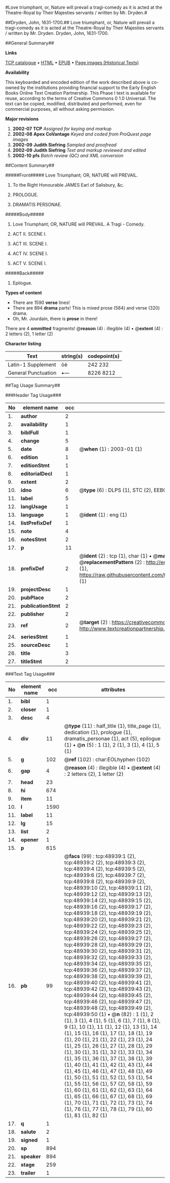 #Love triumphant, or, Nature will prevail a tragi-comedy as it is acted at the Theatre-Royal by Their Majesties servants / written by Mr. Dryden.#

##Dryden, John, 1631-1700.##
Love triumphant, or, Nature will prevail a tragi-comedy as it is acted at the Theatre-Royal by Their Majesties servants / written by Mr. Dryden.
Dryden, John, 1631-1700.

##General Summary##

**Links**

[TCP catalogue](http://www.ota.ox.ac.uk/tcp/)  • 
[HTML](http://tei.it.ox.ac.uk/tcp/Texts-HTML/free/A36/A36641.html)  • 
[EPUB](http://tei.it.ox.ac.uk/tcp/Texts-EPUB/free/A36/A36641.epub) • 
[Page images (Historical Texts)](https://data.historicaltexts.jisc.ac.uk/view?pubId=eebo-11774834e&pageId=eebo-11774834e-48939-1)

**Availability**

This keyboarded and encoded edition of the
	       work described above is co-owned by the institutions
	       providing financial support to the Early English Books
	       Online Text Creation Partnership. This Phase I text is
	       available for reuse, according to the terms of Creative
	       Commons 0 1.0 Universal. The text can be copied,
	       modified, distributed and performed, even for
	       commercial purposes, all without asking permission.

**Major revisions**

1. __2002-07__ __TCP__ *Assigned for keying and markup*
1. __2002-08__ __Apex CoVantage__ *Keyed and coded from ProQuest page images*
1. __2002-09__ __Judith Siefring__ *Sampled and proofread*
1. __2002-09__ __Judith Siefring__ *Text and markup reviewed and edited*
1. __2002-10__ __pfs__ *Batch review (QC) and XML conversion*

##Content Summary##

#####Front#####
Love Triumphant; OR, NATURE will PREVAIL.
1. To the Right Honourable JAMES Earl of Salisbury, &c.

1. PROLOGUE.

1. DRAMATIS PERSONAE.

#####Body#####

1. Love Triumphant; OR, NATURE will PREVAIL. A Tragi - Comedy.

1. ACT II. SCENE I.

1. ACT III. SCENE I.

1. ACT IV. SCENE I.

1. ACT V. SCENE I.

#####Back#####

1. Epilogue.

**Types of content**

  * There are 1590 **verse** lines!
  * There are 894 **drama** parts! This is mixed prose (584) and verse (320) drama.
  * Oh, Mr. Jourdain, there is **prose** in there!

There are 4 **ommitted** fragments! 
 @__reason__ (4) : illegible (4)  •  @__extent__ (4) : 2 letters (2), 1 letter (2)

**Character listing**


|Text|string(s)|codepoint(s)|
|---|---|---|
|Latin-1 Supplement|òè|242 232|
|General Punctuation|•—|8226 8212|

##Tag Usage Summary##

###Header Tag Usage###

|No|element name|occ|attributes|
|---|---|---|---|
|1.|__author__|2||
|2.|__availability__|1||
|3.|__biblFull__|1||
|4.|__change__|5||
|5.|__date__|8| @__when__ (1) : 2003-01 (1)|
|6.|__edition__|1||
|7.|__editionStmt__|1||
|8.|__editorialDecl__|1||
|9.|__extent__|2||
|10.|__idno__|6| @__type__ (6) : DLPS (1), STC (2), EEBO-CITATION (1), OCLC (1), VID (1)|
|11.|__label__|5||
|12.|__langUsage__|1||
|13.|__language__|1| @__ident__ (1) : eng (1)|
|14.|__listPrefixDef__|1||
|15.|__note__|4||
|16.|__notesStmt__|2||
|17.|__p__|11||
|18.|__prefixDef__|2| @__ident__ (2) : tcp (1), char (1)  •  @__matchPattern__ (2) : ([0-9\-]+):([0-9IVX]+) (1), (.+) (1)  •  @__replacementPattern__ (2) : http://eebo.chadwyck.com/downloadtiff?vid=$1&page=$2 (1), https://raw.githubusercontent.com/textcreationpartnership/Texts/master/tcpchars.xml#$1 (1)|
|19.|__projectDesc__|1||
|20.|__pubPlace__|2||
|21.|__publicationStmt__|2||
|22.|__publisher__|2||
|23.|__ref__|2| @__target__ (2) : https://creativecommons.org/publicdomain/zero/1.0/ (1), http://www.textcreationpartnership.org/docs/. (1)|
|24.|__seriesStmt__|1||
|25.|__sourceDesc__|1||
|26.|__title__|3||
|27.|__titleStmt__|2||


###Text Tag Usage###

|No|element name|occ|attributes|
|---|---|---|---|
|1.|__bibl__|1||
|2.|__closer__|1||
|3.|__desc__|4||
|4.|__div__|11| @__type__ (11) : half_title (1), title_page (1), dedication (1), prologue (1), dramatis_personae (1), act (5), epilogue (1)  •  @__n__ (5) : 1 (1), 2 (1), 3 (1), 4 (1), 5 (1)|
|5.|__g__|102| @__ref__ (102) : char:EOLhyphen (102)|
|6.|__gap__|4| @__reason__ (4) : illegible (4)  •  @__extent__ (4) : 2 letters (2), 1 letter (2)|
|7.|__head__|23||
|8.|__hi__|674||
|9.|__item__|11||
|10.|__l__|1590||
|11.|__label__|11||
|12.|__lg__|15||
|13.|__list__|2||
|14.|__opener__|1||
|15.|__p__|615||
|16.|__pb__|99| @__facs__ (99) : tcp:48939:1 (2), tcp:48939:2 (2), tcp:48939:3 (2), tcp:48939:4 (2), tcp:48939:5 (2), tcp:48939:6 (2), tcp:48939:7 (2), tcp:48939:8 (2), tcp:48939:9 (2), tcp:48939:10 (2), tcp:48939:11 (2), tcp:48939:12 (2), tcp:48939:13 (2), tcp:48939:14 (2), tcp:48939:15 (2), tcp:48939:16 (2), tcp:48939:17 (2), tcp:48939:18 (2), tcp:48939:19 (2), tcp:48939:20 (2), tcp:48939:21 (2), tcp:48939:22 (2), tcp:48939:23 (2), tcp:48939:24 (2), tcp:48939:25 (2), tcp:48939:26 (2), tcp:48939:27 (2), tcp:48939:28 (2), tcp:48939:29 (2), tcp:48939:30 (2), tcp:48939:31 (2), tcp:48939:32 (2), tcp:48939:33 (2), tcp:48939:34 (2), tcp:48939:35 (2), tcp:48939:36 (2), tcp:48939:37 (2), tcp:48939:38 (2), tcp:48939:39 (2), tcp:48939:40 (2), tcp:48939:41 (2), tcp:48939:42 (2), tcp:48939:43 (2), tcp:48939:44 (2), tcp:48939:45 (2), tcp:48939:46 (2), tcp:48939:47 (2), tcp:48939:48 (2), tcp:48939:49 (2), tcp:48939:50 (1)  •  @__n__ (82) : 1 (1), 2 (1), 3 (1), 4 (1), 5 (1), 6 (1), 7 (1), 8 (1), 9 (1), 10 (1), 11 (1), 12 (1), 13 (1), 14 (1), 15 (1), 16 (1), 17 (1), 18 (1), 19 (1), 20 (1), 21 (1), 22 (1), 23 (1), 24 (1), 25 (1), 26 (1), 27 (1), 28 (1), 29 (1), 30 (1), 31 (1), 32 (1), 33 (1), 34 (1), 35 (1), 36 (1), 37 (1), 38 (1), 39 (1), 40 (1), 41 (1), 42 (1), 43 (1), 44 (1), 45 (1), 46 (1), 47 (1), 48 (1), 49 (1), 50 (1), 51 (1), 52 (1), 53 (1), 54 (1), 55 (1), 56 (1), 57 (2), 58 (1), 59 (1), 60 (1), 61 (1), 62 (1), 63 (1), 64 (1), 65 (1), 66 (1), 67 (1), 68 (1), 69 (1), 70 (1), 71 (1), 72 (1), 73 (1), 74 (1), 76 (1), 77 (1), 78 (1), 79 (1), 80 (1), 81 (1), 82 (1)|
|17.|__q__|1||
|18.|__salute__|2||
|19.|__signed__|1||
|20.|__sp__|894||
|21.|__speaker__|894||
|22.|__stage__|259||
|23.|__trailer__|1||
